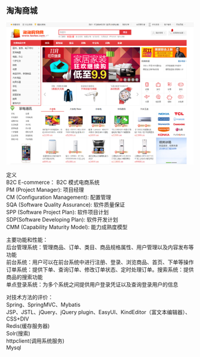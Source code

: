 ## 淘淘商城

![Alt text](index.png)

定义  
B2C E-commerce：	B2C 模式电商系统  
PM (Project Manager):	项目经理  
CM (Configuration Management):	配置管理  
SQA (Software Quality Assurance):	软件质量保证  
SPP (Software Project Plan):	软件项目计划  
SDP(Software Developing Plan):	软件开发计划  
CMM (Capability Maturity Model):	能力成熟度模型  

主要功能和性能：  
后台管理系统：管理商品、订单、类目、商品规格属性、用户管理以及内容发布等功能  
前台系统：用户可以在前台系统中进行注册、登录、浏览商品、首页、下单等操作  
订单系统：提供下单、查询订单、修改订单状态、定时处理订单。搜索系统：提供商品的搜索功能   
单点登录系统：为多个系统之间提供用户登录凭证以及查询登录用户的信息  

对技术方法的评价：  
Spring、SpringMVC、Mybatis  
JSP、JSTL、jQuery、jQuery plugin、EasyUI、KindEditor（富文本编辑器）、CSS+DIV  
Redis(缓存服务器)  
Solr(搜索)  
httpclient(调用系统服务)  
Mysql  
